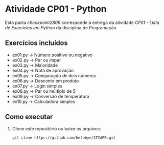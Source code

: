 # Atividade CP01 - Python

Esta pasta *checkpoint2809* corresponde à entrega da atividade *CP01 - Lista de Exercícios em Python* da disciplina de Programação.

## Exercícios incluídos
- ex01.py → Número positivo ou negativo  
- ex02.py → Par ou ímpar  
- ex03.py → Maioridade  
- ex04.py → Nota de aprovação  
- ex05.py → Comparação de dois números  
- ex06.py → Desconto em produto  
- ex07.py → Login simples  
- ex08.py → Par ou múltiplo de 5  
- ex09.py → Conversão de temperatura  
- ex10.py → Calculadora simples  

## Como executar
1. Clone este repositório ou baixe os arquivos:  
   ```bash
   git clone https://github.com/betobye/1TIAPR.git
